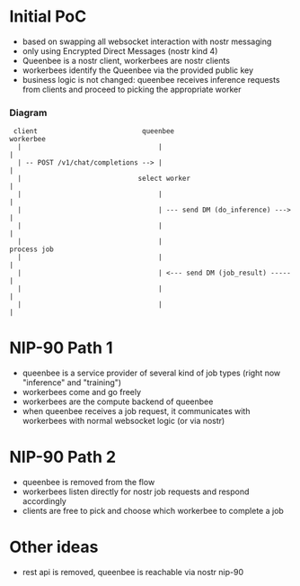 # Initial PoC
- based on swapping all websocket interaction with nostr messaging
- only using Encrypted Direct Messages (nostr kind 4)
- Queenbee is a nostr client, workerbees are nostr clients
- workerbees identify the Queenbee via the provided public key
- business logic is not changed: queenbee receives inference requests from clients and proceed to picking the appropriate worker

### Diagram
     client                          queenbee                          workerbee
      |                                  |                                 |
      | -- POST /v1/chat/completions --> |                                 |
      |                             select worker                          |
      |                                  |                                 |
      |                                  | --- send DM (do_inference) ---> |
      |                                  |                                 |
      |                                  |                              process job
      |                                  |                                 |
      |                                  | <--- send DM (job_result) ----- |
      |                                  |                                 |
      |                                  |                                 |

# NIP-90 Path 1
- queenbee is a service provider of several kind of job types (right now "inference" and "training")
- workerbees come and go freely
- workerbees are the compute backend of queenbee
- when queenbee receives a job request, it communicates with workerbees with normal websocket logic (or via nostr)

# NIP-90 Path 2
- queenbee is removed from the flow
- workerbees listen directly for nostr job requests and respond accordingly
- clients are free to pick and choose which workerbee to complete a job

# Other ideas
- rest api is removed, queenbee is reachable via nostr nip-90